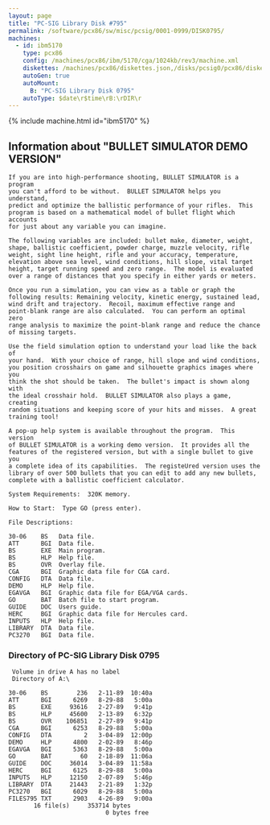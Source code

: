 ```yaml
---
layout: page
title: "PC-SIG Library Disk #795"
permalink: /software/pcx86/sw/misc/pcsig/0001-0999/DISK0795/
machines:
  - id: ibm5170
    type: pcx86
    config: /machines/pcx86/ibm/5170/cga/1024kb/rev3/machine.xml
    diskettes: /machines/pcx86/diskettes.json,/disks/pcsig0/pcx86/diskettes.json
    autoGen: true
    autoMount:
      B: "PC-SIG Library Disk 0795"
    autoType: $date\r$time\rB:\rDIR\r
---
```


{% include machine.html id="ibm5170" %}

## Information about "BULLET SIMULATOR DEMO VERSION"

    If you are into high-performance shooting, BULLET SIMULATOR is a program
    you can't afford to be without.  BULLET SIMULATOR helps you understand,
    predict and optimize the ballistic performance of your rifles.  This
    program is based on a mathematical model of bullet flight which accounts
    for just about any variable you can imagine.
    
    The following variables are included: bullet make, diameter, weight,
    shape, ballistic coefficient, powder charge, muzzle velocity, rifle
    weight, sight line height, rifle and your accuracy, temperature,
    elevation above sea level, wind conditions, hill slope, vital target
    height, target running speed and zero range.  The model is evaluated
    over a range of distances that you specify in either yards or meters.
    
    Once you run a simulation, you can view as a table or graph the
    following results: Remaining velocity, kinetic energy, sustained lead,
    wind drift and trajectory.  Recoil, maximum effective range and
    point-blank range are also calculated.  You can perform an optimal zero
    range analysis to maximize the point-blank range and reduce the chance
    of missing targets.
    
    Use the field simulation option to understand your load like the back of
    your hand.  With your choice of range, hill slope and wind conditions,
    you position crosshairs on game and silhouette graphics images where you
    think the shot should be taken.  The bullet's impact is shown along with
    the ideal crosshair hold.  BULLET SIMULATOR also plays a game, creating
    random situations and keeping score of your hits and misses.  A great
    training tool!
    
    A pop-up help system is available throughout the program.  This version
    of BULLET SIMULATOR is a working demo version.  It provides all the
    features of the registered version, but with a single bullet to give you
    a complete idea of its capabilities.  The registeUred version uses the
    library of over 500 bullets that you can edit to add any new bullets,
    complete with a ballistic coefficient calculator.
    
    System Requirements:  320K memory.
    
    How to Start:  Type GO (press enter).
    
    File Descriptions:
    
    30-06    BS   Data file.
    ATT      BGI  Data file.
    BS       EXE  Main program.
    BS       HLP  Help file.
    BS       OVR  Overlay file.
    CGA      BGI  Graphic data file for CGA card.
    CONFIG   DTA  Data file.
    DEMO     HLP  Help file.
    EGAVGA   BGI  Graphic data file for EGA/VGA cards.
    GO       BAT  Batch file to start program.
    GUIDE    DOC  Users guide.
    HERC     BGI  Graphic data file for Hercules card.
    INPUTS   HLP  Help file.
    LIBRARY  DTA  Data file.
    PC3270   BGI  Data file.

### Directory of PC-SIG Library Disk 0795

     Volume in drive A has no label
     Directory of A:\

    30-06    BS        236   2-11-89  10:40a
    ATT      BGI      6269   8-29-88   5:00a
    BS       EXE     93616   2-27-89   9:41p
    BS       HLP     45600   2-13-89   6:32p
    BS       OVR    106851   2-27-89   9:41p
    CGA      BGI      6253   8-29-88   5:00a
    CONFIG   DTA         2   3-04-89  12:00p
    DEMO     HLP      4800   2-02-89   8:46p
    EGAVGA   BGI      5363   8-29-88   5:00a
    GO       BAT        60   2-18-89  11:06a
    GUIDE    DOC     36014   3-04-89  11:58a
    HERC     BGI      6125   8-29-88   5:00a
    INPUTS   HLP     12150   2-07-89   5:46p
    LIBRARY  DTA     21443   2-21-89   1:32p
    PC3270   BGI      6029   8-29-88   5:00a
    FILES795 TXT      2903   4-26-89   9:00a
           16 file(s)     353714 bytes
                               0 bytes free
